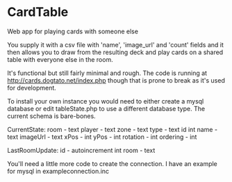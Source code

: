 # CardTable
Web app for playing cards with someone else

You supply it with a csv file with 'name', 'image_url' and 'count' fields and it then allows you to draw from the resulting deck and play cards on a shared table with everyone else in the room.

It's functional but still fairly minimal and rough. The code is running at http://cards.dogtato.net/index.php though that is prone to break as it's used for development.

To install your own instance you would need to either create a mysql database or edit tableState.php to use a different database type. The current schema is bare-bones.

CurrentState:
room - text
player - text
zone - text
type - text
id  int
name - text
imageUrl - text
xPos - int
yPos - int
rotation - int
ordering - int

LastRoomUpdate:
id - autoincrement int
room - text

You'll need a little more code to create the connection. I have an example for mysql in exampleconnection.inc
